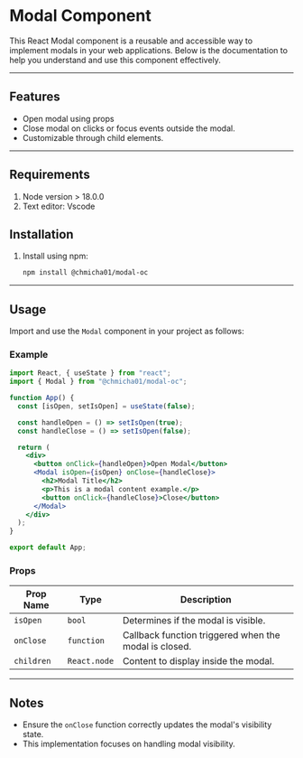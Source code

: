 # Modal Component

This React Modal component is a reusable and accessible way to implement modals in your web applications. Below is the documentation to help you understand and use this component effectively.

---

## Features

- Open modal using props
- Close modal on clicks or focus events outside the modal.
- Customizable through child elements.

---

## Requirements

1. Node version > 18.0.0
2. Text editor: Vscode

## Installation

1. Install using npm:
   ```bash
   npm install @chmicha01/modal-oc
   ```

---

## Usage

Import and use the `Modal` component in your project as follows:

### Example

```jsx
import React, { useState } from "react";
import { Modal } from "@chmicha01/modal-oc";

function App() {
  const [isOpen, setIsOpen] = useState(false);

  const handleOpen = () => setIsOpen(true);
  const handleClose = () => setIsOpen(false);

  return (
    <div>
      <button onClick={handleOpen}>Open Modal</button>
      <Modal isOpen={isOpen} onClose={handleClose}>
        <h2>Modal Title</h2>
        <p>This is a modal content example.</p>
        <button onClick={handleClose}>Close</button>
      </Modal>
    </div>
  );
}

export default App;
```

### Props

| Prop Name  | Type         | Description                                           |
| ---------- | ------------ | ----------------------------------------------------- |
| `isOpen`   | `bool`       | Determines if the modal is visible.                   |
| `onClose`  | `function`   | Callback function triggered when the modal is closed. |
| `children` | `React.node` | Content to display inside the modal.                  |

---

## Notes

- Ensure the `onClose` function correctly updates the modal's visibility state.
- This implementation focuses on handling modal visibility.
